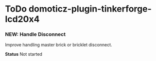 # ToDo domoticz-plugin-tinkerforge-lcd20x4

### NEW: Handle Disconnect
Improve handling master brick or bricklet disconnect.

__Status__
Not started
  
